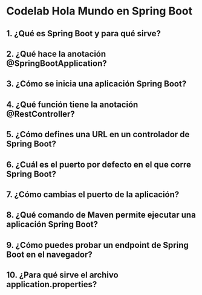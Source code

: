 # Codelab Hola Mundo en Spring Boot

## 1. ¿Qué es Spring Boot y para qué sirve?

## 2. ¿Qué hace la anotación @SpringBootApplication?

## 3. ¿Cómo se inicia una aplicación Spring Boot?

## 4. ¿Qué función tiene la anotación @RestController?

## 5. ¿Cómo defines una URL en un controlador de Spring Boot?

## 6. ¿Cuál es el puerto por defecto en el que corre Spring Boot?

## 7. ¿Cómo cambias el puerto de la aplicación?

## 8. ¿Qué comando de Maven permite ejecutar una aplicación Spring Boot?

## 9. ¿Cómo puedes probar un endpoint de Spring Boot en el navegador?

## 10. ¿Para qué sirve el archivo application.properties?
